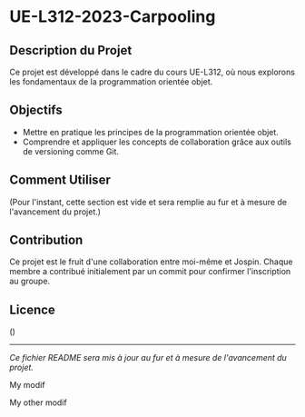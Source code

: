 # UE-L312-2023-Carpooling

## Description du Projet
Ce projet est développé dans le cadre du cours UE-L312, où nous explorons les fondamentaux de la programmation orientée objet. 

## Objectifs
- Mettre en pratique les principes de la programmation orientée objet.
- Comprendre et appliquer les concepts de collaboration grâce aux outils de versioning comme Git.

## Comment Utiliser
(Pour l'instant, cette section est vide et sera remplie au fur et à mesure de l'avancement du projet.)

## Contribution
Ce projet est le fruit d'une collaboration entre moi-même et Jospin. Chaque membre a contribué initialement par un commit pour confirmer l'inscription au groupe.

## Licence
()

---
*Ce fichier README sera mis à jour au fur et à mesure de l'avancement du projet.*

My modif

My other modif